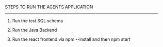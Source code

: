 STEPS TO RUN THE AGENTS APPLICATION
___________________________________

1) Run the test SQL schema 

2) Run the Java Backend

3) Run the react frontend via npm --install and then npm start
